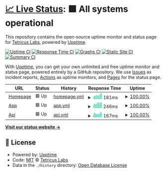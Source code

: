 # [📈 Live Status](https://uptime.tetricuslabs.com): <!--live status--> **🟩 All systems operational**

This repository contains the open-source uptime monitor and status page for [Tetricus Labs](https://www.tetricuslabs.com/), powered by [Upptime](https://github.com/upptime/upptime).

[![Uptime CI](https://github.com/TetricusLabs/uptime/workflows/Uptime%20CI/badge.svg)](https://github.com/TetricusLabs/uptime/actions?query=workflow%3A%22Uptime+CI%22)
[![Response Time CI](https://github.com/TetricusLabs/uptime/workflows/Response%20Time%20CI/badge.svg)](https://github.com/TetricusLabs/uptime/actions?query=workflow%3A%22Response+Time+CI%22)
[![Graphs CI](https://github.com/TetricusLabs/uptime/workflows/Graphs%20CI/badge.svg)](https://github.com/TetricusLabs/uptime/actions?query=workflow%3A%22Graphs+CI%22)
[![Static Site CI](https://github.com/TetricusLabs/uptime/workflows/Static%20Site%20CI/badge.svg)](https://github.com/TetricusLabs/uptime/actions?query=workflow%3A%22Static+Site+CI%22)
[![Summary CI](https://github.com/TetricusLabs/uptime/workflows/Summary%20CI/badge.svg)](https://github.com/TetricusLabs/uptime/actions?query=workflow%3A%22Summary+CI%22)

With [Upptime](https://upptime.js.org), you can get your own unlimited and free uptime monitor and status page, powered entirely by a GitHub repository. We use [Issues](https://github.com/TetricusLabs/uptime/issues) as incident reports, [Actions](https://github.com/TetricusLabs/uptime/actions) as uptime monitors, and [Pages](https://uptime.tetricuslabs.com) for the status page.

<!--start: status pages-->
<!-- This summary is generated by Upptime (https://github.com/upptime/upptime) -->
<!-- Do not edit this manually, your changes will be overwritten -->
<!-- prettier-ignore -->
| URL | Status | History | Response Time | Uptime |
| --- | ------ | ------- | ------------- | ------ |
| <img alt="" src="https://icons.duckduckgo.com/ip3/www.tetricuslabs.com.ico" height="13"> [Homepage](https://www.tetricuslabs.com) | 🟩 Up | [homepage.yml](https://github.com/TetricusLabs/uptime/commits/HEAD/history/homepage.yml) | <details><summary><img alt="Response time graph" src="./graphs/homepage/response-time-week.png" height="20"> 181ms</summary><br><a href="https://uptime.tetricuslabs.com/history/homepage"><img alt="Response time 293" src="https://img.shields.io/endpoint?url=https%3A%2F%2Fraw.githubusercontent.com%2FTetricusLabs%2Fuptime%2FHEAD%2Fapi%2Fhomepage%2Fresponse-time.json"></a><br><a href="https://uptime.tetricuslabs.com/history/homepage"><img alt="24-hour response time 240" src="https://img.shields.io/endpoint?url=https%3A%2F%2Fraw.githubusercontent.com%2FTetricusLabs%2Fuptime%2FHEAD%2Fapi%2Fhomepage%2Fresponse-time-day.json"></a><br><a href="https://uptime.tetricuslabs.com/history/homepage"><img alt="7-day response time 181" src="https://img.shields.io/endpoint?url=https%3A%2F%2Fraw.githubusercontent.com%2FTetricusLabs%2Fuptime%2FHEAD%2Fapi%2Fhomepage%2Fresponse-time-week.json"></a><br><a href="https://uptime.tetricuslabs.com/history/homepage"><img alt="30-day response time 178" src="https://img.shields.io/endpoint?url=https%3A%2F%2Fraw.githubusercontent.com%2FTetricusLabs%2Fuptime%2FHEAD%2Fapi%2Fhomepage%2Fresponse-time-month.json"></a><br><a href="https://uptime.tetricuslabs.com/history/homepage"><img alt="1-year response time 293" src="https://img.shields.io/endpoint?url=https%3A%2F%2Fraw.githubusercontent.com%2FTetricusLabs%2Fuptime%2FHEAD%2Fapi%2Fhomepage%2Fresponse-time-year.json"></a></details> | <details><summary><a href="https://uptime.tetricuslabs.com/history/homepage">100.00%</a></summary><a href="https://uptime.tetricuslabs.com/history/homepage"><img alt="All-time uptime 100.00%" src="https://img.shields.io/endpoint?url=https%3A%2F%2Fraw.githubusercontent.com%2FTetricusLabs%2Fuptime%2FHEAD%2Fapi%2Fhomepage%2Fuptime.json"></a><br><a href="https://uptime.tetricuslabs.com/history/homepage"><img alt="24-hour uptime 100.00%" src="https://img.shields.io/endpoint?url=https%3A%2F%2Fraw.githubusercontent.com%2FTetricusLabs%2Fuptime%2FHEAD%2Fapi%2Fhomepage%2Fuptime-day.json"></a><br><a href="https://uptime.tetricuslabs.com/history/homepage"><img alt="7-day uptime 100.00%" src="https://img.shields.io/endpoint?url=https%3A%2F%2Fraw.githubusercontent.com%2FTetricusLabs%2Fuptime%2FHEAD%2Fapi%2Fhomepage%2Fuptime-week.json"></a><br><a href="https://uptime.tetricuslabs.com/history/homepage"><img alt="30-day uptime 100.00%" src="https://img.shields.io/endpoint?url=https%3A%2F%2Fraw.githubusercontent.com%2FTetricusLabs%2Fuptime%2FHEAD%2Fapi%2Fhomepage%2Fuptime-month.json"></a><br><a href="https://uptime.tetricuslabs.com/history/homepage"><img alt="1-year uptime 100.00%" src="https://img.shields.io/endpoint?url=https%3A%2F%2Fraw.githubusercontent.com%2FTetricusLabs%2Fuptime%2FHEAD%2Fapi%2Fhomepage%2Fuptime-year.json"></a></details>
| <img alt="" src="https://icons.duckduckgo.com/ip3/app.tetricuslabs.com.ico" height="13"> [App](http://app.tetricuslabs.com) | 🟩 Up | [app.yml](https://github.com/TetricusLabs/uptime/commits/HEAD/history/app.yml) | <details><summary><img alt="Response time graph" src="./graphs/app/response-time-week.png" height="20"> 246ms</summary><br><a href="https://uptime.tetricuslabs.com/history/app"><img alt="Response time 225" src="https://img.shields.io/endpoint?url=https%3A%2F%2Fraw.githubusercontent.com%2FTetricusLabs%2Fuptime%2FHEAD%2Fapi%2Fapp%2Fresponse-time.json"></a><br><a href="https://uptime.tetricuslabs.com/history/app"><img alt="24-hour response time 292" src="https://img.shields.io/endpoint?url=https%3A%2F%2Fraw.githubusercontent.com%2FTetricusLabs%2Fuptime%2FHEAD%2Fapi%2Fapp%2Fresponse-time-day.json"></a><br><a href="https://uptime.tetricuslabs.com/history/app"><img alt="7-day response time 246" src="https://img.shields.io/endpoint?url=https%3A%2F%2Fraw.githubusercontent.com%2FTetricusLabs%2Fuptime%2FHEAD%2Fapi%2Fapp%2Fresponse-time-week.json"></a><br><a href="https://uptime.tetricuslabs.com/history/app"><img alt="30-day response time 233" src="https://img.shields.io/endpoint?url=https%3A%2F%2Fraw.githubusercontent.com%2FTetricusLabs%2Fuptime%2FHEAD%2Fapi%2Fapp%2Fresponse-time-month.json"></a><br><a href="https://uptime.tetricuslabs.com/history/app"><img alt="1-year response time 225" src="https://img.shields.io/endpoint?url=https%3A%2F%2Fraw.githubusercontent.com%2FTetricusLabs%2Fuptime%2FHEAD%2Fapi%2Fapp%2Fresponse-time-year.json"></a></details> | <details><summary><a href="https://uptime.tetricuslabs.com/history/app">100.00%</a></summary><a href="https://uptime.tetricuslabs.com/history/app"><img alt="All-time uptime 100.00%" src="https://img.shields.io/endpoint?url=https%3A%2F%2Fraw.githubusercontent.com%2FTetricusLabs%2Fuptime%2FHEAD%2Fapi%2Fapp%2Fuptime.json"></a><br><a href="https://uptime.tetricuslabs.com/history/app"><img alt="24-hour uptime 100.00%" src="https://img.shields.io/endpoint?url=https%3A%2F%2Fraw.githubusercontent.com%2FTetricusLabs%2Fuptime%2FHEAD%2Fapi%2Fapp%2Fuptime-day.json"></a><br><a href="https://uptime.tetricuslabs.com/history/app"><img alt="7-day uptime 100.00%" src="https://img.shields.io/endpoint?url=https%3A%2F%2Fraw.githubusercontent.com%2FTetricusLabs%2Fuptime%2FHEAD%2Fapi%2Fapp%2Fuptime-week.json"></a><br><a href="https://uptime.tetricuslabs.com/history/app"><img alt="30-day uptime 100.00%" src="https://img.shields.io/endpoint?url=https%3A%2F%2Fraw.githubusercontent.com%2FTetricusLabs%2Fuptime%2FHEAD%2Fapi%2Fapp%2Fuptime-month.json"></a><br><a href="https://uptime.tetricuslabs.com/history/app"><img alt="1-year uptime 100.00%" src="https://img.shields.io/endpoint?url=https%3A%2F%2Fraw.githubusercontent.com%2FTetricusLabs%2Fuptime%2FHEAD%2Fapi%2Fapp%2Fuptime-year.json"></a></details>
| <img alt="" src="https://icons.duckduckgo.com/ip3/api.tetricuslabs.com.ico" height="13"> [Api](https://api.tetricuslabs.com/healthy) | 🟩 Up | [api.yml](https://github.com/TetricusLabs/uptime/commits/HEAD/history/api.yml) | <details><summary><img alt="Response time graph" src="./graphs/api/response-time-week.png" height="20"> 167ms</summary><br><a href="https://uptime.tetricuslabs.com/history/api"><img alt="Response time 177" src="https://img.shields.io/endpoint?url=https%3A%2F%2Fraw.githubusercontent.com%2FTetricusLabs%2Fuptime%2FHEAD%2Fapi%2Fapi%2Fresponse-time.json"></a><br><a href="https://uptime.tetricuslabs.com/history/api"><img alt="24-hour response time 236" src="https://img.shields.io/endpoint?url=https%3A%2F%2Fraw.githubusercontent.com%2FTetricusLabs%2Fuptime%2FHEAD%2Fapi%2Fapi%2Fresponse-time-day.json"></a><br><a href="https://uptime.tetricuslabs.com/history/api"><img alt="7-day response time 167" src="https://img.shields.io/endpoint?url=https%3A%2F%2Fraw.githubusercontent.com%2FTetricusLabs%2Fuptime%2FHEAD%2Fapi%2Fapi%2Fresponse-time-week.json"></a><br><a href="https://uptime.tetricuslabs.com/history/api"><img alt="30-day response time 184" src="https://img.shields.io/endpoint?url=https%3A%2F%2Fraw.githubusercontent.com%2FTetricusLabs%2Fuptime%2FHEAD%2Fapi%2Fapi%2Fresponse-time-month.json"></a><br><a href="https://uptime.tetricuslabs.com/history/api"><img alt="1-year response time 177" src="https://img.shields.io/endpoint?url=https%3A%2F%2Fraw.githubusercontent.com%2FTetricusLabs%2Fuptime%2FHEAD%2Fapi%2Fapi%2Fresponse-time-year.json"></a></details> | <details><summary><a href="https://uptime.tetricuslabs.com/history/api">100.00%</a></summary><a href="https://uptime.tetricuslabs.com/history/api"><img alt="All-time uptime 100.00%" src="https://img.shields.io/endpoint?url=https%3A%2F%2Fraw.githubusercontent.com%2FTetricusLabs%2Fuptime%2FHEAD%2Fapi%2Fapi%2Fuptime.json"></a><br><a href="https://uptime.tetricuslabs.com/history/api"><img alt="24-hour uptime 100.00%" src="https://img.shields.io/endpoint?url=https%3A%2F%2Fraw.githubusercontent.com%2FTetricusLabs%2Fuptime%2FHEAD%2Fapi%2Fapi%2Fuptime-day.json"></a><br><a href="https://uptime.tetricuslabs.com/history/api"><img alt="7-day uptime 100.00%" src="https://img.shields.io/endpoint?url=https%3A%2F%2Fraw.githubusercontent.com%2FTetricusLabs%2Fuptime%2FHEAD%2Fapi%2Fapi%2Fuptime-week.json"></a><br><a href="https://uptime.tetricuslabs.com/history/api"><img alt="30-day uptime 100.00%" src="https://img.shields.io/endpoint?url=https%3A%2F%2Fraw.githubusercontent.com%2FTetricusLabs%2Fuptime%2FHEAD%2Fapi%2Fapi%2Fuptime-month.json"></a><br><a href="https://uptime.tetricuslabs.com/history/api"><img alt="1-year uptime 100.00%" src="https://img.shields.io/endpoint?url=https%3A%2F%2Fraw.githubusercontent.com%2FTetricusLabs%2Fuptime%2FHEAD%2Fapi%2Fapi%2Fuptime-year.json"></a></details>

<!--end: status pages-->

[**Visit our status website →**](https://uptime.tetricuslabs.com)

## 📄 License

- Powered by: [Upptime](https://github.com/upptime/upptime)
- Code: [MIT](./LICENSE) © [Tetricus Labs](https://www.tetricuslabs.com/)
- Data in the `./history` directory: [Open Database License](https://opendatacommons.org/licenses/odbl/1-0/)
